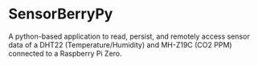 # SensorBerryPy
A python-based application to read, persist, and remotely access sensor data of a DHT22 (Temperature/Humidity) and MH-Z19C (CO2 PPM) connected to a Raspberry Pi Zero.
